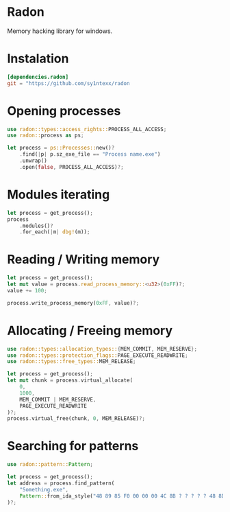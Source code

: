 # Radon
Memory hacking library for windows.

# Instalation
```toml
[dependencies.radon]
git = "https://github.com/sy1ntexx/radon
```

# Opening processes
```rust
use radon::types::access_rights::PROCESS_ALL_ACCESS;
use radon::process as ps;

let process = ps::Processes::new()?
    .find(|p| p.sz_exe_file == "Process name.exe")
    .unwrap()
    .open(false, PROCESS_ALL_ACCESS)?;
```

# Modules iterating
```rust
let process = get_process();
process
    .modules()?
    .for_each(|m| dbg!(m));
```

# Reading / Writing memory
```rust
let process = get_process();
let mut value = process.read_process_memory::<u32>(0xFF)?;
value += 100;

process.write_process_memory(0xFF, value)?;
```

# Allocating / Freeing memory
```rust
use radon::types::allocation_types::{MEM_COMMIT, MEM_RESERVE};
use radon::types::protection_flags::PAGE_EXECUTE_READWRITE;
use radon::types::free_types::MEM_RELEASE;

let process = get_process();
let mut chunk = process.virtual_allocate(
    0,
    1000,
    MEM_COMMIT | MEM_RESERVE,
    PAGE_EXECUTE_READWRITE
)?;
process.virtual_free(chunk, 0, MEM_RELEASE)?;
```

# Searching for patterns
```rust
use radon::pattern::Pattern;

let process = get_process();
let address = process.find_pattern(
    "Something.exe",
    Pattern::from_ida_style("48 89 85 F0 00 00 00 4C 8B ? ? ? ? ? 48 8D")
)?;
```